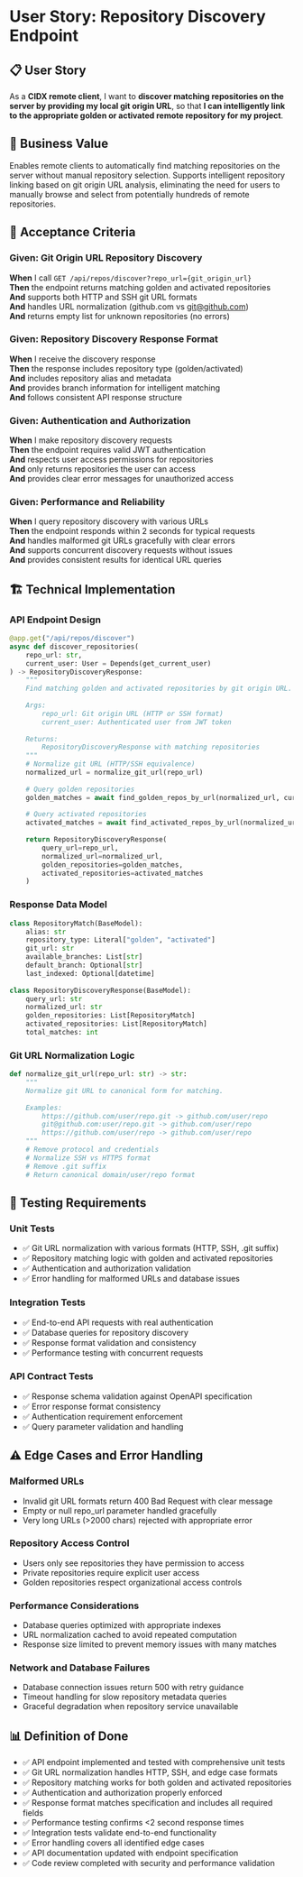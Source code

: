 # User Story: Repository Discovery Endpoint

## 📋 **User Story**

As a **CIDX remote client**, I want to **discover matching repositories on the server by providing my local git origin URL**, so that **I can intelligently link to the appropriate golden or activated remote repository for my project**.

## 🎯 **Business Value**

Enables remote clients to automatically find matching repositories on the server without manual repository selection. Supports intelligent repository linking based on git origin URL analysis, eliminating the need for users to manually browse and select from potentially hundreds of remote repositories.

## 📝 **Acceptance Criteria**

### Given: Git Origin URL Repository Discovery
**When** I call `GET /api/repos/discover?repo_url={git_origin_url}`  
**Then** the endpoint returns matching golden and activated repositories  
**And** supports both HTTP and SSH git URL formats  
**And** handles URL normalization (github.com vs git@github.com)  
**And** returns empty list for unknown repositories (no errors)  

### Given: Repository Discovery Response Format
**When** I receive the discovery response  
**Then** the response includes repository type (golden/activated)  
**And** includes repository alias and metadata  
**And** provides branch information for intelligent matching  
**And** follows consistent API response structure  

### Given: Authentication and Authorization
**When** I make repository discovery requests  
**Then** the endpoint requires valid JWT authentication  
**And** respects user access permissions for repositories  
**And** only returns repositories the user can access  
**And** provides clear error messages for unauthorized access  

### Given: Performance and Reliability
**When** I query repository discovery with various URLs  
**Then** the endpoint responds within 2 seconds for typical requests  
**And** handles malformed git URLs gracefully with clear errors  
**And** supports concurrent discovery requests without issues  
**And** provides consistent results for identical URL queries  

## 🏗️ **Technical Implementation**

### API Endpoint Design
```python
@app.get("/api/repos/discover")
async def discover_repositories(
    repo_url: str,
    current_user: User = Depends(get_current_user)
) -> RepositoryDiscoveryResponse:
    """
    Find matching golden and activated repositories by git origin URL.
    
    Args:
        repo_url: Git origin URL (HTTP or SSH format)
        current_user: Authenticated user from JWT token
        
    Returns:
        RepositoryDiscoveryResponse with matching repositories
    """
    # Normalize git URL (HTTP/SSH equivalence)
    normalized_url = normalize_git_url(repo_url)
    
    # Query golden repositories
    golden_matches = await find_golden_repos_by_url(normalized_url, current_user)
    
    # Query activated repositories  
    activated_matches = await find_activated_repos_by_url(normalized_url, current_user)
    
    return RepositoryDiscoveryResponse(
        query_url=repo_url,
        normalized_url=normalized_url,
        golden_repositories=golden_matches,
        activated_repositories=activated_matches
    )
```

### Response Data Model
```python
class RepositoryMatch(BaseModel):
    alias: str
    repository_type: Literal["golden", "activated"]
    git_url: str
    available_branches: List[str]
    default_branch: Optional[str]
    last_indexed: Optional[datetime]
    
class RepositoryDiscoveryResponse(BaseModel):
    query_url: str
    normalized_url: str
    golden_repositories: List[RepositoryMatch]
    activated_repositories: List[RepositoryMatch]
    total_matches: int
```

### Git URL Normalization Logic
```python
def normalize_git_url(repo_url: str) -> str:
    """
    Normalize git URL to canonical form for matching.
    
    Examples:
        https://github.com/user/repo.git -> github.com/user/repo
        git@github.com:user/repo.git -> github.com/user/repo
        https://github.com/user/repo -> github.com/user/repo
    """
    # Remove protocol and credentials
    # Normalize SSH vs HTTPS format
    # Remove .git suffix
    # Return canonical domain/user/repo format
```

## 🧪 **Testing Requirements**

### Unit Tests
- ✅ Git URL normalization with various formats (HTTP, SSH, .git suffix)
- ✅ Repository matching logic with golden and activated repositories
- ✅ Authentication and authorization validation
- ✅ Error handling for malformed URLs and database issues

### Integration Tests  
- ✅ End-to-end API requests with real authentication
- ✅ Database queries for repository discovery
- ✅ Response format validation and consistency
- ✅ Performance testing with concurrent requests

### API Contract Tests
- ✅ Response schema validation against OpenAPI specification
- ✅ Error response format consistency
- ✅ Authentication requirement enforcement
- ✅ Query parameter validation and handling

## ⚠️ **Edge Cases and Error Handling**

### Malformed URLs
- Invalid git URL formats return 400 Bad Request with clear message
- Empty or null repo_url parameter handled gracefully
- Very long URLs (>2000 chars) rejected with appropriate error

### Repository Access Control
- Users only see repositories they have permission to access
- Private repositories require explicit user access
- Golden repositories respect organizational access controls

### Performance Considerations
- Database queries optimized with appropriate indexes
- URL normalization cached to avoid repeated computation
- Response size limited to prevent memory issues with many matches

### Network and Database Failures
- Database connection issues return 500 with retry guidance
- Timeout handling for slow repository metadata queries
- Graceful degradation when repository service unavailable

## 📊 **Definition of Done**

- ✅ API endpoint implemented and tested with comprehensive unit tests
- ✅ Git URL normalization handles HTTP, SSH, and edge case formats
- ✅ Repository matching works for both golden and activated repositories
- ✅ Authentication and authorization properly enforced
- ✅ Response format matches specification and includes all required fields
- ✅ Performance testing confirms <2 second response times
- ✅ Integration tests validate end-to-end functionality
- ✅ Error handling covers all identified edge cases
- ✅ API documentation updated with endpoint specification
- ✅ Code review completed with security and performance validation